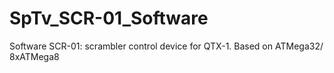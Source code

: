 # SpTv_SCR-01_Software
Software SCR-01: scrambler control device for QTX-1. Based on ATMega32/ 8xATMega8
